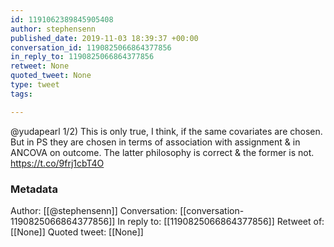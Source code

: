 ```yaml
---
id: 1191062389845905408
author: stephensenn
published_date: 2019-11-03 18:39:37 +00:00
conversation_id: 1190825066864377856
in_reply_to: 1190825066864377856
retweet: None
quoted_tweet: None
type: tweet
tags:

---
```


@yudapearl 1/2) This is only true, I think, if the same covariates are chosen. But in PS they are chosen in terms of association with assignment &amp; in ANCOVA on outcome. The latter philosophy is correct &amp; the former is not. https://t.co/9frj1cbT4O

### Metadata

Author: [[@stephensenn]]
Conversation: [[conversation-1190825066864377856]]
In reply to: [[1190825066864377856]]
Retweet of: [[None]]
Quoted tweet: [[None]]
